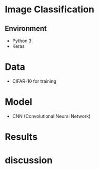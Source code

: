 # Image Classification


## Environment
- Python 3
- Keras


# Data
- CIFAR-10 for training

# Model
- CNN (Convolutional Neural Network)


# Results


# discussion


